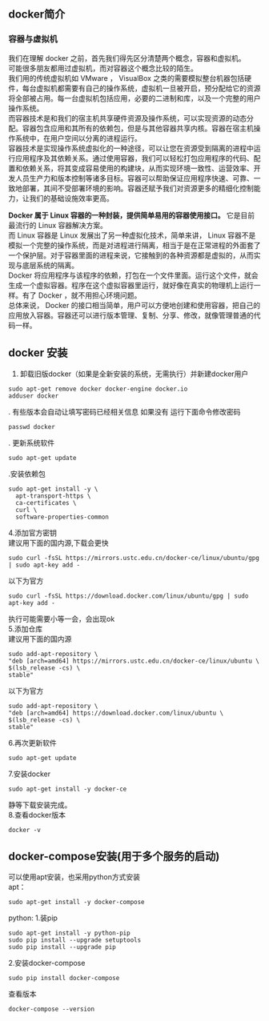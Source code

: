 ## docker简介
### 容器与虚拟机
我们在理解 docker 之前，首先我们得先区分清楚两个概念，容器和虚拟机。  
可能很多朋友都用过虚拟机，而对容器这个概念比较的陌生。  
我们用的传统虚拟机如 VMware ， VisualBox 之类的需要模拟整台机器包括硬件，每台虚拟机都需要有自己的操作系统，虚拟机一旦被开启，预分配给它的资源将全部被占用。每一台虚拟机包括应用，必要的二进制和库，以及一个完整的用户操作系统。  
而容器技术是和我们的宿主机共享硬件资源及操作系统，可以实现资源的动态分配。容器包含应用和其所有的依赖包，但是与其他容器共享内核。容器在宿主机操作系统中，在用户空间以分离的进程运行。  
容器技术是实现操作系统虚拟化的一种途径，可以让您在资源受到隔离的进程中运行应用程序及其依赖关系。通过使用容器，我们可以轻松打包应用程序的代码、配置和依赖关系，将其变成容易使用的构建块，从而实现环境一致性、运营效率、开发人员生产力和版本控制等诸多目标。容器可以帮助保证应用程序快速、可靠、一致地部署，其间不受部署环境的影响。容器还赋予我们对资源更多的精细化控制能力，让我们的基础设施效率更高。  

__Docker 属于 Linux 容器的一种封装，提供简单易用的容器使用接口。__ 它是目前最流行的 Linux 容器解决方案。  
而 Linux 容器是 Linux 发展出了另一种虚拟化技术，简单来讲， Linux 容器不是模拟一个完整的操作系统，而是对进程进行隔离，相当于是在正常进程的外面套了一个保护层。对于容器里面的进程来说，它接触到的各种资源都是虚拟的，从而实现与底层系统的隔离。  
Docker 将应用程序与该程序的依赖，打包在一个文件里面。运行这个文件，就会生成一个虚拟容器。程序在这个虚拟容器里运行，就好像在真实的物理机上运行一样。有了 Docker ，就不用担心环境问题。  
总体来说， Docker 的接口相当简单，用户可以方便地创建和使用容器，把自己的应用放入容器。容器还可以进行版本管理、复制、分享、修改，就像管理普通的代码一样。  
## docker 安装
1. 卸载旧版docker（如果是全新安装的系统，无需执行）并新建docker用户
  ```
  sudo apt-get remove docker docker-engine docker.io
  adduser docker
  ```
. 有些版本会自动让填写密码已经相关信息 如果没有 运行下面命令修改密码  
  ```
  passwd docker
  ```
. 更新系统软件  
  ```
  sudo apt-get update
  ```
.安装依赖包  
  ```
  sudo apt-get install -y \  
    apt-transport-https \  
    ca-certificates \  
    curl \  
    software-properties-common  
  ```
4.添加官方密钥  
  建议用下面的国内源,下载会更快  
  ```
  sudo curl -fsSL https://mirrors.ustc.edu.cn/docker-ce/linux/ubuntu/gpg | sudo apt-key add -
  ```
  以下为官方
  ```
  sudo curl -fsSL https://download.docker.com/linux/ubuntu/gpg | sudo apt-key add -
  ```
  执行可能需要小等一会，会出现ok  
5.添加仓库  
   建议用下面的国内源  
   ```
   sudo add-apt-repository \  
   "deb [arch=amd64] https://mirrors.ustc.edu.cn/docker-ce/linux/ubuntu \  
   $(lsb_release -cs) \  
   stable"
   ```
   以下为官方
   ```
   sudo add-apt-repository \  
   "deb [arch=amd64] https://download.docker.com/linux/ubuntu \  
   $(lsb_release -cs) \  
   stable"  
   ```
6.再次更新软件  
  ```
  sudo apt-get update  
  ```
7.安装docker  
  ```
  sudo apt-get install -y docker-ce  
  ```
  静等下载安装完成。  
8.查看docker版本  
  ```
  docker -v  
  ```
## docker-compose安装(用于多个服务的启动)  
可以使用apt安装，也采用python方式安装  
apt：
  ```
  sudo apt-get install -y docker-compose
  ```
python:
1.装pip
  ```
  sudo apt-get install -y python-pip  
  sudo pip install --upgrade setuptools  
  sudo pip install --upgrade pip  
  ```
2.安装docker-compose  
  ```
  sudo pip install docker-compose  
  ```
查看版本  
  ```
  docker-compose --version  
  ```
  
  
  
  
  
  
  
  
  
